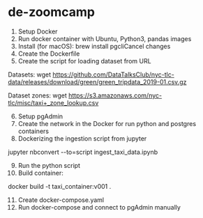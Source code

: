 # de-zoomcamp

1. Setup Docker
2. Run docker container with Ubuntu, Python3, pandas images
3. Install (for macOS): brew install pgcliCancel changes
4. Create the Dockerfile
5. Create the script for loading dataset from URL 

Datasets: wget https://github.com/DataTalksClub/nyc-tlc-data/releases/download/green/green_tripdata_2019-01.csv.gz

Dataset zones: wget https://s3.amazonaws.com/nyc-tlc/misc/taxi+_zone_lookup.csv

6. Setup pgAdmin
7. Create the network in the Docker for run python and postgres containers
8. Dockerizing the ingestion script from jupyter

jupyter nbconvert --to=script ingest_taxi_data.ipynb

9. Run the python script 
10. Build container:

docker build -t taxi_container:v001 .

11. Create docker-compose.yaml
12. Run docker-compose and connect to pgAdmin manually
